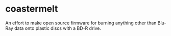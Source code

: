 coastermelt
===========

An effort to make open source firmware for burning anything other than Blu-Ray data onto plastic discs with a BD-R drive.

